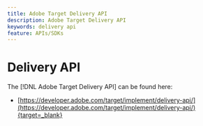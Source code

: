 ```yaml
---
title: Adobe Target Delivery API 
description: Adobe Target Delivery API
keywords: delivery api
feature: APIs/SDKs
---
```

# Delivery API

The [!DNL Adobe Target Delivery API] can be found here:

* [https://developer.adobe.com/target/implement/delivery-api/](https://developer.adobe.com/target/implement/delivery-api/){target=_blank}